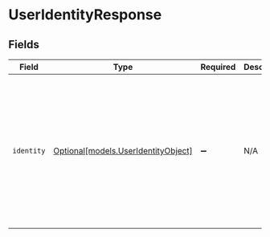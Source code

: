 # UserIdentityResponse


## Fields

| Field                                                                                                                                                                                                                                                                                                                                                                                  | Type                                                                                                                                                                                                                                                                                                                                                                                   | Required                                                                                                                                                                                                                                                                                                                                                                               | Description                                                                                                                                                                                                                                                                                                                                                                            | Example                                                                                                                                                                                                                                                                                                                                                                                |
| -------------------------------------------------------------------------------------------------------------------------------------------------------------------------------------------------------------------------------------------------------------------------------------------------------------------------------------------------------------------------------------- | -------------------------------------------------------------------------------------------------------------------------------------------------------------------------------------------------------------------------------------------------------------------------------------------------------------------------------------------------------------------------------------- | -------------------------------------------------------------------------------------------------------------------------------------------------------------------------------------------------------------------------------------------------------------------------------------------------------------------------------------------------------------------------------------- | -------------------------------------------------------------------------------------------------------------------------------------------------------------------------------------------------------------------------------------------------------------------------------------------------------------------------------------------------------------------------------------- | -------------------------------------------------------------------------------------------------------------------------------------------------------------------------------------------------------------------------------------------------------------------------------------------------------------------------------------------------------------------------------------- |
| `identity`                                                                                                                                                                                                                                                                                                                                                                             | [Optional[models.UserIdentityObject]](../models/useridentityobject.md)                                                                                                                                                                                                                                                                                                                 | :heavy_minus_sign:                                                                                                                                                                                                                                                                                                                                                                     | N/A                                                                                                                                                                                                                                                                                                                                                                                    | {<br/>"created_at": "2011-07-20T22:55:29Z",<br/>"deliverable_state": "deliverable",<br/>"id": 35436,<br/>"primary": true,<br/>"type": "email",<br/>"updated_at": "2011-07-20T22:55:29Z",<br/>"url": "https://company.zendesk.com/api/v2/users/135/identities/35436.json",<br/>"user_id": 135,<br/>"value": "someone@example.com",<br/>"verification_method": "full",<br/>"verified": true,<br/>"verified_at": "2011-07-20T22:55:29Z"<br/>} |